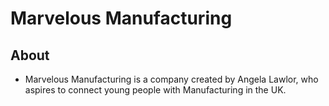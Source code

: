 # Marvelous Manufacturing

## About

- Marvelous Manufacturing is a company created by Angela Lawlor, who aspires to connect young people with Manufacturing in the UK.